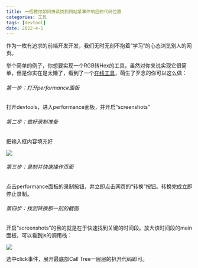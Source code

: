 ```yaml
---
title: 一招教你如何快读找到网站某事件响应的代码位置
categories: 工具
tags: [devtool]
date: 2022-4-1
---
```


作为一枚有追求的前端开发开发，我们无时无刻不抱着“学习”的心态浏览别人的网页。

举个简单的例子，你想要实现一个RGB转Hex的工具，虽然对你来说实现它很简单，但是你实在是太懒了，看到了一个[在线工具](https://www.sioe.cn/yingyong/yanse-rgb-16/)，萌生了歹念的你可以这么做：

###### 第一步：打开performance面板
打开devtools，进入performance面板，并开启“screenshots”

###### 第二步：做好录制准备
把输入框内容填充好


![](https://s2.loli.net/2022/04/05/CGpiNaqcebxZI2D.png)

###### 第三步：录制并快速操作页面

点击performance面板的录制按钮，并立即点击网页的“转换”按钮。转换完成立即停止录制。

###### 第四步：找到转换那一刻的截图

开启“screenshots”的目的就是在于快速找到关键的时间段。放大该时间段的main面板，可以看到js的调用栈：

![](https://s2.loli.net/2022/04/05/TclohiKQ1pzrF2A.png)

选中click事件，展开最底部Call Tree一层层的扒开代码即可。